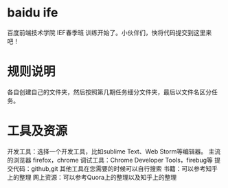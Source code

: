 
# baidu ife

百度前端技术学院 IEF春季班 训练开始了。小伙伴们，快将代码提交到这里来吧！

# 规则说明

 各自创建自己的文件夹，然后按照第几期任务细分文件夹，最后以文件名区分任务。


# 工具及资源
 开发工具：选择一个开发工具，比如sublime Text、Web Storm等编辑器。
 主流的浏览器 firefox，chrome
 调试工具：Chrome Developer Tools，firebug等
 提交代码：github,git
 其他工具在您需要的时候可以自行搜索
 书籍：可以参考知乎上的整理
 网上资源：可以参考Quora上的整理以及知乎上的整理
